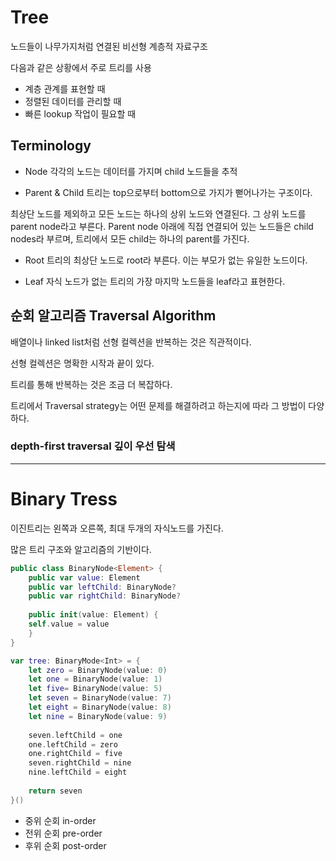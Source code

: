 
# Tree
노드들이 나무가지처럼 연결된 비선형 계층적 자료구조

다음과 같은 상황에서 주로 트리를 사용
- 계층 관계를 표현할 때
- 정렬된 데이터를 관리할 때
- 빠른 lookup 작업이 필요할 때


## Terminology
- Node
각각의 노드는 데이터를 가지며 child 노드들을 추적

- Parent & Child
트리는 top으로부터 bottom으로 가지가 뻗어나가는 구조이다.

최상단 노드를 제외하고 모든 노드는 하나의 상위 노드와 연결된다. 그 상위 노드를 parent node라고 부른다. Parent node 아래에 직접 연결되어 있는 노드들은 child nodes라 부르며, 트리에서 모든 child는 하나의 parent를 가진다.

- Root
트리의 최상단 노드로 root라 부른다. 이는 부모가 없는 유일한 노드이다.

- Leaf
자식 노드가 없는 트리의 가장 마지막 노드들을 leaf라고 표현한다.


## 순회 알고리즘 Traversal Algorithm
배열이나 linked list처럼 선형 컬렉션을 반복하는 것은 직관적이다. 

선형 컬렉션은 명확한 시작과 끝이 있다.

트리를 통해 반복하는 것은 조금 더 복잡하다.

트리에서 Traversal strategy는 어떤 문제를 해결하려고 하는지에 따라 그 방법이 다양하다.


### depth-first traversal 깊이 우선 탐색

---
# Binary Tress

이진트리는 왼쪽과 오른쪽, 최대 두개의 자식노드를 가진다. 

많은 트리 구조와 알고리즘의 기반이다.

```swift
public class BinaryNode<Element> {
    public var value: Element
    public var leftChild: BinaryNode?
    public var rightChild: BinaryNode?
    
    public init(value: Element) {
    self.value = value
    }
}
```
```swift
var tree: BinaryMode<Int> = {
    let zero = BinaryNode(value: 0)
    let one = BinaryNode(value: 1)
    let five= BinaryNode(value: 5)
    let seven = BinaryNode(value: 7)
    let eight = BinaryNode(value: 8)
    let nine = BinaryNode(value: 9)
    
    seven.leftChild = one
    one.leftChild = zero
    one.rightChild = five
    seven.rightChild = nine
    nine.leftChild = eight
    
    return seven
}()
```

- 중위 순회 in-order
- 전위 순회 pre-order
- 후위 순회 post-order
